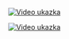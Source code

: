 [![Video ukazka](https://youtu.be/oBe0VJIx91k/0.jpg)](https://youtu.be/oBe0VJIx91k)

[![Video ukazka](https://img.youtube.com/vi/oBe0VJIx91k/0.jpg)](https://youtu.be/oBe0VJIx91k)
